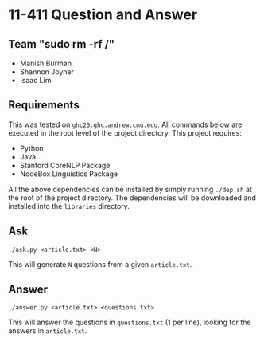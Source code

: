 11-411 Question and Answer
========

Team "sudo rm -rf /"
--------------------
- Manish Burman
- Shannon Joyner
- Isaac Lim

Requirements
------------
This was tested on `ghc20.ghc.andrew.cmu.edu`. All commands below are executed in the root
level of the project directory. This project requires:

- Python
- Java
- Stanford CoreNLP Package
- NodeBox Linguistics Package

All the above dependencies can be installed by simply running `./dep.sh` at the root of the project directory. The dependencies will be downloaded and installed into the `libraries` directory.

Ask
---
`./ask.py <article.txt> <N>`

This will generate `N` questions from a given `article.txt`.

Answer
------
`./answer.py <article.txt> <questions.txt>`

This will answer the questions in `questions.txt` (1 per line), looking for the answers in `article.txt`.